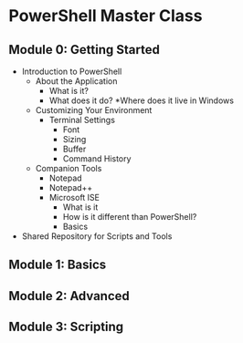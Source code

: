 # PowerShell Master Class

## Module 0: Getting Started

* Introduction to PowerShell 
	* About the Application 
		* What is it? 
		* What does it do? 
		*Where does it live in Windows
	* Customizing Your Environment 
		* Terminal Settings 
			* Font 
			* Sizing 
			* Buffer 
			* Command History 
	* Companion Tools 
		* Notepad 
		* Notepad++ 
		* Microsoft ISE 
			* What is it 
			* How is it different than PowerShell? 
			* Basics 
* Shared Repository for Scripts and Tools 

## Module 1: Basics

## Module 2: Advanced

## Module 3: Scripting
